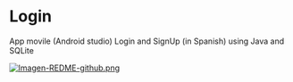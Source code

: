 # Login
App movile (Android studio) Login and SignUp (in Spanish) using Java and SQLite

[![Imagen-REDME-github.png](https://i.postimg.cc/KvvxbQZr/Imagen-REDME-github.png)](https://postimg.cc/HjKf4w8V)
